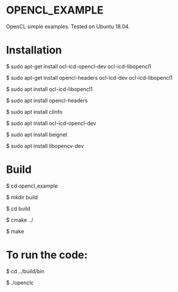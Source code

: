 # OPENCL_EXAMPLE
OpenCL simple examples. Tested on Ubuntu 18.04.

# Installation

$ sudo apt-get install ocl-icd-opencl-dev ocl-icd-libopencl1

$ sudo apt-get install opencl-headers ocl-icd-dev ocl-icd-libopencl1

$ sudo apt install ocl-icd-libopencl1

$ sudo apt install opencl-headers

$ sudo apt install clinfo

$ sudo apt install ocl-icd-opencl-dev

$ sudo apt install beignet

$ sudo apt install libopencv-dev

# Build

$ cd opencl_example

$ mkdir build

$ cd build

$ cmake ../

$ make

# To run the code:

$ cd ../build/bin

$ ./openclc
